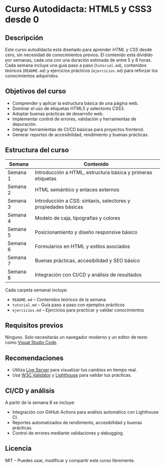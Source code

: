 # Curso Autodidacta: HTML5 y CSS3 desde 0

## Descripción

Este curso autodidacta está diseñado para aprender *HTML* y *CSS* desde cero, sin necesidad de conocimientos previos. El contenido está dividido por semanas, cada una con una duración estimada de entre 5 y 8 horas. Cada semana incluye una guía paso a paso (`tutorial.md`), contenidos teóricos (`README.md`) y ejercicios prácticos (`ejercicios.md`) para reforzar los conocimientos adquiridos.

## Objetivos del curso

- Comprender y aplicar la estructura básica de una página web.
- Dominar el uso de etiquetas HTML5 y selectores CSS3.
- Adoptar buenas prácticas de desarrollo web.
- Implementar control de errores, validación y herramientas de depuración.
- Integrar herramientas de CI/CD básicas para proyectos frontend.
- Generar reportes de accesibilidad, rendimiento y buenas prácticas.

## Estructura del curso

| Semana | Contenido |
|--------|-----------|
| Semana 1 | Introducción a HTML, estructura básica y primeras etiquetas |
| Semana 2 | HTML semántico y enlaces externos |
| Semana 3 | Introducción a CSS: sintaxis, selectores y propiedades básicas |
| Semana 4 | Modelo de caja, tipografías y colores |
| Semana 5 | Posicionamiento y diseño responsive básico |
| Semana 6 | Formularios en HTML y estilos asociados |
| Semana 7 | Buenas prácticas, accesibilidad y SEO básico |
| Semana 8 | Integración con CI/CD y análisis de resultados |

Cada carpeta semanal incluye:

- `README.md` – Contenidos teóricos de la semana
- `tutorial.md` – Guía paso a paso con ejemplos prácticos
- `ejercicios.md` – Ejercicios para practicar y validar conocimientos

## Requisitos previos

Ninguno. Solo necesitarás un navegador moderno y un editor de texto como [Visual Studio Code](https://code.visualstudio.com/).

## Recomendaciones

- Utiliza [Live Server](https://marketplace.visualstudio.com/items?itemName=ritwickdey.LiveServer) para visualizar tus cambios en tiempo real.
- Usa [W3C Validator](https://validator.w3.org/) y [Lighthouse](https://developer.chrome.com/docs/lighthouse/overview/) para validar tus prácticas.

## CI/CD y análisis

A partir de la semana 8 se incluye:

- Integración con GitHub Actions para análisis automático con Lighthouse CI.
- Reportes automatizados de rendimiento, accesibilidad y buenas prácticas.
- Control de errores mediante validaciones y debugging.

## Licencia

MIT – Puedes usar, modificar y compartir este curso libremente.
